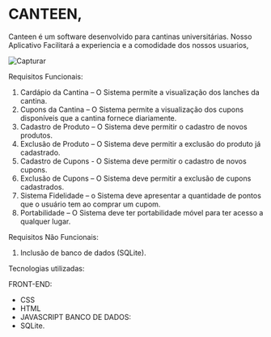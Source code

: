 # CANTEEN,

Canteen é um software desenvolvido para cantinas universitárias. Nosso Aplicativo Facilitará a experiencia e a comodidade dos nossos usuarios,


![Capturar](https://user-images.githubusercontent.com/73305767/120947565-4d003800-c716-11eb-924e-4903232847ca.PNG)


Requisitos Funcionais:
1.	Cardápio da Cantina – O Sistema permite a visualização dos lanches da cantina. 
2.	Cupons da Cantina – O Sistema permite a visualização dos cupons disponíveis que a cantina fornece diariamente.                                                                                        
3.	Cadastro de Produto – O Sistema deve permitir o cadastro de novos produtos.
4.	Exclusão de Produto – O Sistema deve permitir a exclusão do produto já cadastrado.
5.	Cadastro de Cupons - O Sistema deve permitir o cadastro de novos cupons.
6.	Exclusão de Cupons – O Sistema deve permitir a exclusão de cupons cadastrados.
7.	Sistema Fidelidade – o Sistema deve apresentar a quantidade de pontos que o usuário tem ao comprar um cupom.
8.	Portabilidade – O Sistema deve ter portabilidade móvel para ter acesso a qualquer lugar.

Requisitos Não Funcionais:
1.	Inclusão de banco de dados (SQLite).

Tecnologias utilizadas:

FRONT-END:
- CSS
- HTML
- JAVASCRIPT
BANCO DE DADOS:
- SQLite.

